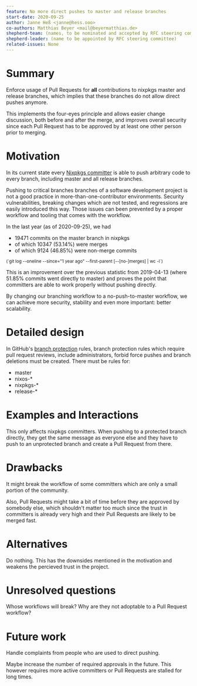 ```yaml
---
feature: No more direct pushes to master and release branches
start-date: 2020-09-25
author: Janne Heß <janne@hess.ooo>
co-authors: Matthias Beyer <mail@beyermatthias.de>
shepherd-team: (names, to be nominated and accepted by RFC steering committee)
shepherd-leader: (name to be appointed by RFC steering committee)
related-issues: None
---
```


# Summary
[summary]: #summary

Enforce usage of Pull Requests for **all** contributions to nixpkgs master and release branches, which implies that these branches do not allow direct pushes anymore.

This implements the four-eyes principle and allows easier change discussion, both before and after the merge, and improves overall security since each Pull Request has to be approved by at least one other person prior to merging.

# Motivation
[motivation]: #motivation

In its current state every [Nixpkgs committer](https://github.com/orgs/NixOS/teams/nixpkgs-committers/members) is able to push arbitrary code to every branch, including master and all release branches.

Pushing to critical branches branches of a software development project is not a good practice in more-than-one-contributor environments.
Security vulnerabilities, breaking changes which are not tested, and regressions are easily introduced this way.
Those issues can been prevented by a proper workflow and tooling that comes with the workflow.

In the last year (as of 2020-09-25), we had
- 19471 commits on the master branch in nixpkgs
- of which 10347 (53.14%) were merges
- of which 9124 (46.85%) were non-merge commits

<small>
(`git log --oneline --since="1 year ago" --first-parent [--[no-]merges] | wc -l`)
</small>

This is an improvement over the previous statistic from 2019-04-13 (where 51.85% commits went directly to master) and proves the point that committers are able to work properly without pushing directly.

By changing our branching workflow to a no-push-to-master workflow, we can achieve more security, stability and even more important: better scalability.

# Detailed design
[design]: #detailed-design

In GitHub's [branch protection](https://github.com/NixOS/nixpkgs/settings/branch_protection_rules) rules, branch protection rules which require pull request reviews, include administrators, forbid force pushes and branch deletions must be created.
There must be rules for:
- master
- nixos-*
- nixpkgs-*
- release-*

# Examples and Interactions
[examples-and-interactions]: #examples-and-interactions

This only affects nixpkgs committers.
When pushing to a protected branch directly, they get the same message as everyone else and they have to push to an unprotected branch and create a Pull Request from there.

# Drawbacks
[drawbacks]: #drawbacks

It might break the workflow of some committers which are only a small portion of the community.

Also, Pull Requests might take a bit of time before they are approved by somebody else, which shouldn't matter too much since the trust in committers is already very high and their Pull Requests are likely to be merged fast.

# Alternatives
[alternatives]: #alternatives

Do nothing.
This has the downsides mentioned in the motivation and weakens the percieved trust in the project.

# Unresolved questions
[unresolved]: #unresolved-questions

Whose workflows will break?
Why are they not adoptable to a Pull Request workflow?

# Future work
[future]: #future-work

Handle complaints from people who are used to direct pushing.

Maybe increase the number of required approvals in the future. This however requires more active committers or Pull Requests are stalled for long times.
